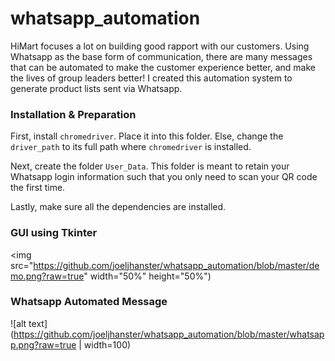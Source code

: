 # whatsapp_automation
HiMart focuses a lot on building good rapport with our customers. Using Whatsapp as the base form of communication, there are many messages that can be automated to make the customer experience better, and make the lives of group leaders better! I created this automation system to generate product lists sent via Whatsapp.

### Installation & Preparation ###
First, install `chromedriver`. Place it into this folder. Else, change the `driver_path` to its full path where `chromedriver` is installed.

Next, create the folder `User_Data`. This folder is meant to retain your Whatsapp login information such that you only need to scan your QR code the first time.

Lastly, make sure all the dependencies are installed.

### GUI using Tkinter ###
<img src="https://github.com/joeljhanster/whatsapp_automation/blob/master/demo.png?raw=true" width="50%" height="50%")

### Whatsapp Automated Message ###
![alt text](https://github.com/joeljhanster/whatsapp_automation/blob/master/whatsapp.png?raw=true | width=100)

